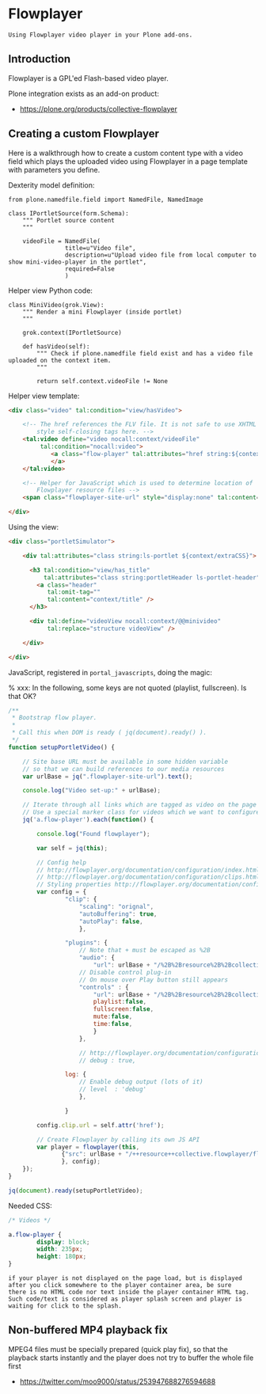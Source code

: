 # Flowplayer

```{admonition} Description
Using Flowplayer video player in your Plone add-ons.
```

## Introduction

Flowplayer is a GPL'ed Flash-based video player.

Plone integration exists as an add-on product:

- <https://plone.org/products/collective-flowplayer>

## Creating a custom Flowplayer

Here is a walkthrough how to create a custom content type with a video field
which plays the uploaded video using Flowplayer in a page template with
parameters you define.

Dexterity model definition:

```
from plone.namedfile.field import NamedFile, NamedImage

class IPortletSource(form.Schema):
    """ Portlet source content
    """

    videoFile = NamedFile(
                title=u"Video file",
                description=u"Upload video file from local computer to show mini-video-player in the portlet",
                required=False
                )
```

Helper view Python code:

```
class MiniVideo(grok.View):
    """ Render a mini Flowplayer (inside portlet)
    """

    grok.context(IPortletSource)

    def hasVideo(self):
        """ Check if plone.namedfile field exist and has a video file uploaded on the context item.
        """

        return self.context.videoFile != None
```

Helper view template:

```html
<div class="video" tal:condition="view/hasVideo">

    <!-- The href references the FLV file. It is not safe to use XHTML
        style self-closing tags here. -->
    <tal:video define="video nocall:context/videoFile"
         tal:condition="nocall:video">
            <a class="flow-player" tal:attributes="href string:${context/absolute_url}/@@download/videoFile/${video/filename}">
            </a>
    </tal:video>

    <!-- Helper for JavaScript which is used to determine location of
        Flowplayer resource files -->
    <span class="flowplayer-site-url" style="display:none" tal:content="context/portal_url" />

</div>
```

Using the view:

```html
<div class="portletSimulator">

    <div tal:attributes="class string:ls-portlet ${context/extraCSS}">

      <h3 tal:condition="view/has_title"
          tal:attributes="class string:portletHeader ls-portlet-header">
        <a class="header"
           tal:omit-tag=""
           tal:content="context/title" />
      </h3>

      <div tal:define="videoView nocall:context/@@minivideo"
           tal:replace="structure videoView" />

    </div>

</div>
```

JavaScript, registered in `portal_javascripts`, doing the magic:

% xxx: In the following, some keys are not quoted (playlist, fullscreen). Is that OK?

```javascript
/**
 * Bootstrap flow player.
 *
 * Call this when DOM is ready ( jq(document).ready() ).
 */
function setupPortletVideo() {

    // Site base URL must be available in some hidden variable
    // so that we can build references to our media resources
    var urlBase = jq(".flowplayer-site-url").text();

    console.log("Video set-up:" + urlBase);

    // Iterate through all links which are tagged as video on the page
    // Use a special marker class for videos which we want to configure ourselves
    jq('a.flow-player').each(function() {

        console.log("Found flowplayer");

        var self = jq(this);

        // Config help
        // http://flowplayer.org/documentation/configuration/index.html
        // http://flowplayer.org/documentation/configuration/clips.html#properties
        // Styling properties http://flowplayer.org/documentation/configuration/plugins.html
        var config = {
                "clip": {
                    "scaling": "orignal",
                    "autoBuffering": true,
                    "autoPlay": false,
                    },

                "plugins": {
                    // Note that + must be escaped as %2B
                    "audio": {
                        "url": urlBase + "/%2B%2Bresource%2B%2Bcollective.flowplayer/flowplayer.audio.swf" },
                    // Disable control plug-in
                    // On mouse over Play button still appears
                    "controls" : {
                        "url": urlBase + "/%2B%2Bresource%2B%2Bcollective.flowplayer/flowplayer.controls.swf",
                        playlist:false,
                        fullscreen:false,
                        mute:false,
                        time:false,
                        }
                    },

                    // http://flowplayer.org/documentation/configuration/player.html
                    // debug : true,

                log: {
                    // Enable debug output (lots of it)
                    // level  : 'debug'
                    },

                }

        config.clip.url = self.attr('href');

        // Create Flowplayer by calling its own JS API
        var player = flowplayer(this,
               {"src": urlBase + "/++resource++collective.flowplayer/flowplayer.swf"
               }, config);
    });
}

jq(document).ready(setupPortletVideo);
```

Needed CSS:

```css
/* Videos */

a.flow-player {
        display: block;
        width: 235px;
        height: 180px;
}
```

```{note}
if your player is not displayed on the page load, but is displayed
after you click somewhere to the player container area, be sure
there is no HTML code nor text inside the player container HTML tag.
Such code/text is considered as player splash screen and player is
waiting for click to the splash.
```

## Non-buffered MP4 playback fix

MPEG4 files must be specially prepared (quick play fix),
so that the playback starts instantly and the player does
not try to buffer the whole file first

- <https://twitter.com/moo9000/status/253947688276594688>
